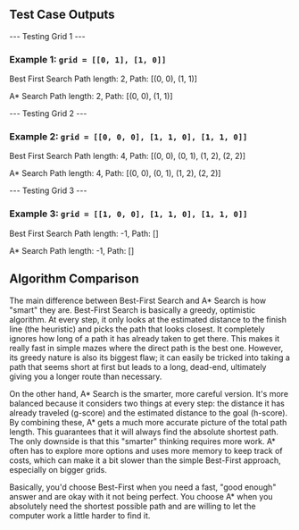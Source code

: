 ## Test Case Outputs
--- Testing Grid 1 ---
### Example 1: `grid = [[0, 1], [1, 0]]`

Best First Search
Path length: 2, Path: [(0, 0), (1, 1)]

A* Search
Path length: 2, Path: [(0, 0), (1, 1)]

--- Testing Grid 2 ---
### Example 2: `grid = [[0, 0, 0], [1, 1, 0], [1, 1, 0]]`

Best First Search
Path length: 4, Path: [(0, 0), (0, 1), (1, 2), (2, 2)]

A* Search
Path length: 4, Path: [(0, 0), (0, 1), (1, 2), (2, 2)]

--- Testing Grid 3 ---
### Example 3: `grid = [[1, 0, 0], [1, 1, 0], [1, 1, 0]]`

Best First Search
Path length: -1, Path: []

A* Search
Path length: -1, Path: []

## Algorithm Comparison

The main difference between Best-First Search and A* Search is how "smart" they are. 
Best-First Search is basically a greedy, optimistic algorithm. 
At every step, it only looks at the estimated distance to the finish line (the heuristic) 
and picks the path that looks closest. It completely ignores how long of a path it has already taken to get there. 
This makes it really fast in simple mazes where the direct path is the best one. 
However, its greedy nature is also its biggest flaw; it can easily be tricked into taking a path that 
seems short at first but leads to a long, dead-end, ultimately giving you a longer route than necessary.

On the other hand, A* Search is the smarter, more careful version. 
It's more balanced because it considers two things at every step: the distance it has already 
traveled (g-score) and the estimated distance to the goal (h-score). By combining these, 
A* gets a much more accurate picture of the total path length. This guarantees that it will always 
find the absolute shortest path. The only downside is that this "smarter" thinking requires more work. 
A* often has to explore more options and uses more memory to keep track of costs, which can make 
it a bit slower than the simple Best-First approach, especially on bigger grids.

Basically, you'd choose Best-First when you need a fast, "good enough" answer and are okay with it not being perfect.
You choose A* when you absolutely need the shortest possible path and are willing to let the computer work 
a little harder to find it.
